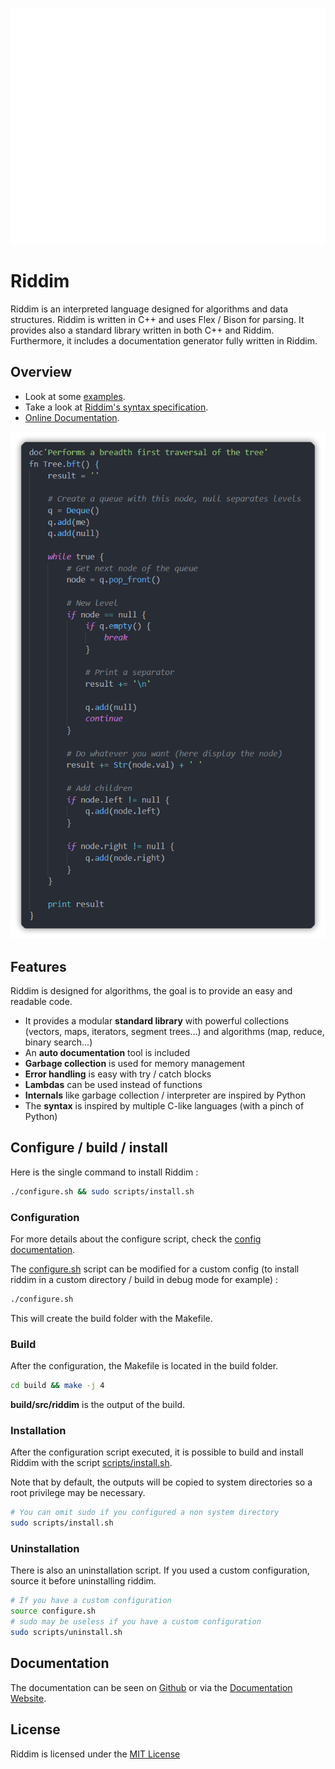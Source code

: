 <p align="center"><img src="res/riddim.svg" /></p>

# Riddim
Riddim is an interpreted language designed for algorithms and data structures.
Riddim is written in C++ and uses Flex / Bison for parsing.
It provides also a standard library written in both C++ and Riddim.
Furthermore, it includes a documentation generator fully written in Riddim.

## Overview
<!-- TODO : Abstract (inspired by / useful for...) -->

- Look at some [examples](examples/README.md).
- Take a look at [Riddim's syntax specification](docs/riddim/syntax.md).
- [Online Documentation](https://cc618.github.io/Riddim).

[![Breadth First Traversal example](res/readme_example.png)](examples/tree.rid)

## Features
Riddim is designed for algorithms, the goal is to provide an easy and readable code.

- It provides a modular **standard library** with powerful collections (vectors, maps, iterators, segment trees...) and algorithms (map, reduce, binary search...)
- An **auto documentation** tool is included
- **Garbage collection** is used for memory management
- **Error handling** is easy with try / catch blocks
- **Lambdas** can be used instead of functions
- **Internals** like garbage collection / interpreter are inspired by Python
- The **syntax** is inspired by multiple C-like languages (with a pinch of Python)

## Configure / build / install
Here is the single command to install Riddim :
```sh
./configure.sh && sudo scripts/install.sh
```

### Configuration
For more details about the configure script, check the [config documentation](docs/riddim/config.md).

The [configure.sh](configure.sh) script can be modified for a custom config
(to install riddim in a custom directory / build in debug mode for example) :
```sh
./configure.sh
```

This will create the build folder with the Makefile.

### Build
After the configuration, the Makefile is located in the build folder.
```sh
cd build && make -j 4
```

**build/src/riddim** is the output of the build.

### Installation
After the configuration script executed, it is possible to build and install
Riddim with the script [scripts/install.sh](scripts/install.sh).

Note that by default, the outputs will be copied to system directories so
a root privilege may be necessary.

```sh
# You can omit sudo if you configured a non system directory
sudo scripts/install.sh
```

### Uninstallation
There is also an uninstallation script.
If you used a custom configuration, source
it before uninstalling riddim.

```sh
# If you have a custom configuration
source configure.sh
# sudo may be useless if you have a custom configuration
sudo scripts/uninstall.sh
```

## Documentation
The documentation can be seen on [Github](docs) or via the [Documentation Website](https://cc618.github.io/Riddim).

## License
Riddim is licensed under the [MIT License](LICENSE)
